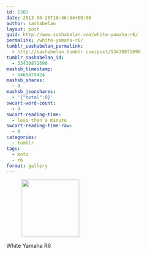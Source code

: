```yaml
---
id: 1301
date: 2013-06-20T10:46:54+00:00
author: sashabelan
layout: post
guid: http://www.sashabelan.com/white-yamaha-r6/
permalink: /white-yamaha-r6/
tumblr_sashabelan_permalink:
  - http://sashabelan.tumblr.com/post/53430872696
tumblr_sashabelan_id:
  - 53430872696
mashsb_timestamp:
  - 1465479424
mashsb_shares:
  - 0
mashsb_jsonshares:
  - '{"total":0}'
swcart-word-count:
  - 4
swcart-reading-time:
  - less then a minute
swcart-reading-time-raw:
  - 0
categories:
  - tumblr
tags:
  - moto
  - r6
format: gallery
---
```

<div id='gallery-488' class='gallery galleryid-1301 gallery-columns-3 gallery-size-thumbnail'>
  <figure class='gallery-item'> 
  
  <div class='gallery-icon landscape'>
    <a href='http://www.sashabelan.ru/white-yamaha-r6/attachment/1302/'><img width="150" height="150" src="http://www.sashabelan.ru/wp-content/uploads/2013/06/tumblr_mooty6zuCr1qarj97o1_1280-150x150.jpg" class="attachment-thumbnail size-thumbnail" alt="" /></a>
  </div></figure>
</div>

White Yamaha R6